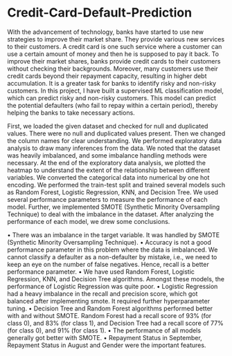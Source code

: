 # Credit-Card-Default-Prediction
With the advancement of technology, banks have started to use new strategies to improve their market share. They provide various new services to their customers. A credit card is one such service where a customer can use a certain amount of money and then he is supposed to pay it back. To improve their market shares, banks provide credit cards to their customers without checking their backgrounds. Moreover, many customers use their credit cards beyond their repayment capacity, resulting in higher debt accumulation. It is a greater task for banks to identify risky and non-risky customers. In this project, I have built a supervised ML classification model, which can predict risky and non-risky customers. This model can predict the potential defaulters (who fail to repay within a certain period), thereby helping the banks to take necessary actions.

First, we loaded the given dataset and checked for null and duplicated values. There were no null and duplicated values present. Then we changed the column names for clear understanding. We performed exploratory data analysis to draw many inferences from the data. We noted that the dataset was heavily imbalanced, and some imbalance handling methods were necessary. At the end of the exploratory data analysis, we plotted the heatmap to understand the extent of the relationship between different variables. We converted the categorical data into numerical by one hot encoding. We performed the train-test split and trained several models such as Random Forest, Logistic Regression, KNN, and Decision Tree. We used several performance parameters to measure the performance of each model. Further, we implemented SMOTE (Synthetic Minority Oversampling Technique) to deal with the imbalance in the dataset. After analyzing the performance of each model, we drew some conclusions.

•	There was an imbalance in the target variable. It was handled by SMOTE (Synthetic Minority Oversampling Technique).
•	Accuracy is not a good performance parameter in this problem where the data is imbalanced. We cannot classify a defaulter as a non-defaulter by mistake, i.e., we need to keep an eye on the number of false negatives. Hence, recall is a better performance parameter.
•	We have used Random Forest, Logistic Regression, KNN, and Decision Tree algorithms. Amongst these models, the performance of Logistic Regression was quite poor.
•	Logistic Regression had a heavy imbalance in the recall and precision score, which got balanced after implementing smote. It required further hyperparameter tuning.
•	Decision Tree and Random Forest algorithms performed better with and without SMOTE. Random Forest had a recall score of 93% (for class 0), and 83% (for class 1), and Decision Tree had a recall score of 77% (for class 0), and 91% (for class 1).
•	The performance of all models generally got better with SMOTE.
•	Repayment Status in September, Repayment Status in August and Gender were the important features.
